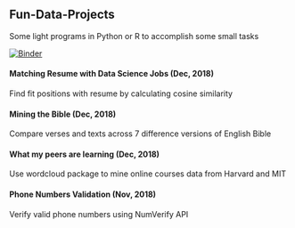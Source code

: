 ## Fun-Data-Projects
Some light programs in Python or R to accomplish some small tasks


[![Binder](https://mybinder.org/badge_logo.svg)](https://mybinder.org/v2/gh/liu431/Fun-Data-Projects/master)

#### Matching Resume with Data Science Jobs (Dec, 2018)
Find fit positions with resume by calculating cosine similarity

#### Mining the Bible (Dec, 2018)
Compare verses and texts across 7 difference versions of English Bible

#### What my peers are learning (Dec, 2018)
Use wordcloud package to mine online courses data from Harvard and MIT

#### Phone Numbers Validation (Nov, 2018)
Verify valid phone numbers using NumVerify API
